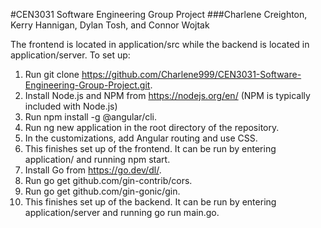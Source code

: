 #CEN3031 Software Engineering Group Project
###Charlene Creighton, Kerry Hannigan, Dylan Tosh, and Connor Wojtak

The frontend is located in application/src while the backend is located in application/server.
To set up:
1. Run git clone https://github.com/Charlene999/CEN3031-Software-Engineering-Group-Project.git.
2. Install Node.js and NPM from https://nodejs.org/en/ (NPM is typically included with Node.js)
3. Run npm install -g @angular/cli.
4. Run ng new application in the root directory of the repository.
5. In the customizations, add Angular routing and use CSS.
6. This finishes set up of the frontend. It can be run by entering application/ and running npm start.
7. Install Go from https://go.dev/dl/.
8. Run go get github.com/gin-contrib/cors.
9. Run go get github.com/gin-gonic/gin.
10. This finishes set up of the backend. It can be run by entering application/server and running go run main.go.